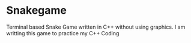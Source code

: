 # Snakegame
Terminal based Snake Game written in C++ without using graphics.
I am writting this game to practice my C++ Coding
